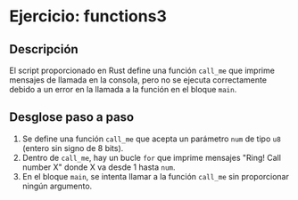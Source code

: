 # Ejercicio: functions3

## Descripción

El script proporcionado en Rust define una función `call_me` que imprime mensajes
de llamada en la consola, pero no se ejecuta correctamente debido a un error en la
llamada a la función en el bloque `main`.

## Desglose paso a paso

1. Se define una función `call_me` que acepta un parámetro `num` de tipo `u8`
   (entero sin signo de 8 bits).
2. Dentro de `call_me`, hay un bucle `for` que imprime mensajes "Ring! Call number
   X" donde X va desde 1 hasta `num`.
3. En el bloque `main`, se intenta llamar a la función `call_me` sin proporcionar
   ningún argumento.
